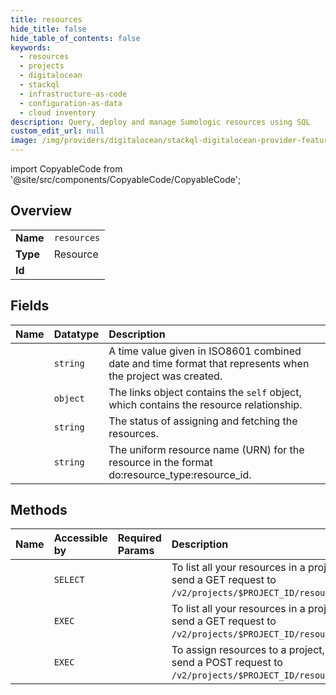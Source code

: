 ```yaml
---
title: resources
hide_title: false
hide_table_of_contents: false
keywords:
  - resources
  - projects
  - digitalocean    
  - stackql
  - infrastructure-as-code
  - configuration-as-data
  - cloud inventory
description: Query, deploy and manage Sumologic resources using SQL
custom_edit_url: null
image: /img/providers/digitalocean/stackql-digitalocean-provider-featured-image.png
---
```


import CopyableCode from '@site/src/components/CopyableCode/CopyableCode';




## Overview
<table><tbody>
<tr><td><b>Name</b></td><td><code>resources</code></td></tr>
<tr><td><b>Type</b></td><td>Resource</td></tr>
<tr><td><b>Id</b></td><td><CopyableCode code="digitalocean.projects.resources" /></td></tr>
</tbody></table>

## Fields
| Name | Datatype | Description |
|:-----|:---------|:------------|
| <CopyableCode code="assigned_at" /> | `string` | A time value given in ISO8601 combined date and time format that represents when the project was created. |
| <CopyableCode code="links" /> | `object` | The links object contains the `self` object, which contains the resource relationship. |
| <CopyableCode code="status" /> | `string` | The status of assigning and fetching the resources. |
| <CopyableCode code="urn" /> | `string` | The uniform resource name (URN) for the resource in the format do:resource_type:resource_id. |
## Methods
| Name | Accessible by | Required Params | Description |
|:-----|:--------------|:----------------|:------------|
| <CopyableCode code="list_resources" /> | `SELECT` | <CopyableCode code="project_id" /> | To list all your resources in a project, send a GET request to `/v2/projects/$PROJECT_ID/resources`. |
| <CopyableCode code="_list_resources" /> | `EXEC` | <CopyableCode code="project_id" /> | To list all your resources in a project, send a GET request to `/v2/projects/$PROJECT_ID/resources`. |
| <CopyableCode code="assign_resources" /> | `EXEC` | <CopyableCode code="project_id" /> | To assign resources to a project, send a POST request to `/v2/projects/$PROJECT_ID/resources`. |
